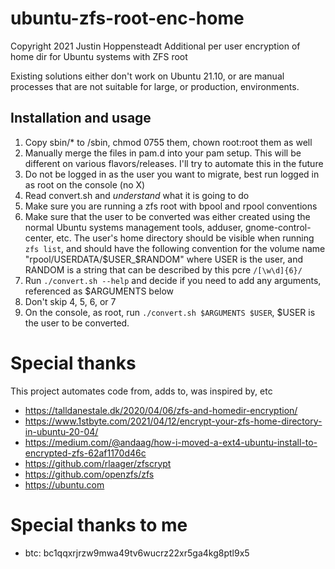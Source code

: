 # ubuntu-zfs-root-enc-home
Copyright 2021 Justin Hoppensteadt
Additional per user encryption of home dir for Ubuntu systems with ZFS root

Existing solutions either don't work on Ubuntu 21.10, or are manual processes
that are not suitable for large, or production, environments.

## Installation and usage
1. Copy sbin/* to /sbin, chmod 0755 them, chown root:root them as well
2. Manually merge the files in pam.d into your pam setup. This will be different
   on various flavors/releases. I'll try to automate this in the future
3. Do not be logged in as the user you want to migrate, best run logged in as
   root on the console (no X)
4. Read convert.sh and *understand* what it is going to do
5. Make sure you are running a zfs root with bpool and rpool conventions
6. Make sure that the user to be converted was either created using the normal
   Ubuntu systems management tools, adduser, gnome-control-center, etc. The
   user's home directory should be visible when running `zfs list`, and should
   have the following convention for the volume name
   "rpool/USERDATA/$USER_$RANDOM" where USER is the user, and RANDOM is a string
   that can be described by this pcre `/[\w\d]{6}/`
7. Run `./convert.sh --help` and decide if you need to add any arguments,
   referenced as $ARGUMENTS below
8. Don't skip 4, 5, 6, or 7
9. On the console, as root, run `./convert.sh $ARGUMENTS $USER`, $USER is the user to be
   converted.

# Special thanks
This project automates code from, adds to, was inspired by, etc
- https://talldanestale.dk/2020/04/06/zfs-and-homedir-encryption/
- https://www.1stbyte.com/2021/04/12/encrypt-your-zfs-home-directory-in-ubuntu-20-04/
- https://medium.com/@andaag/how-i-moved-a-ext4-ubuntu-install-to-encrypted-zfs-62af1170d46c
- https://github.com/rlaager/zfscrypt
- https://github.com/openzfs/zfs
- https://ubuntu.com


# Special thanks to me
- btc: bc1qqxrjrzw9mwa49tv6wucrz22xr5ga4kg8ptl9x5
